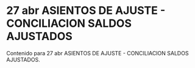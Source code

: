 # 27 abr  ASIENTOS DE AJUSTE - CONCILIACION SALDOS AJUSTADOS

Contenido para 27 abr  ASIENTOS DE AJUSTE - CONCILIACION SALDOS AJUSTADOS.